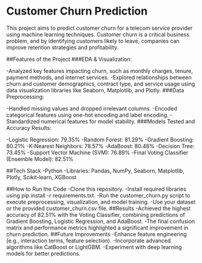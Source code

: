 # Customer Churn Prediction
This project aims to predict customer churn for a telecom service provider using machine learning techniques. Customer churn is a critical business problem, and by identifying customers likely to leave, companies can improve retention strategies and profitability.

##Features of the Project
###EDA & Visualization:

-Analyzed key features impacting churn, such as monthly charges, tenure, payment methods, and internet services.
-Explored relationships between churn and customer demographics, contract type, and service usage using data visualization libraries like Seaborn, Matplotlib, and Plotly.
###Data Preprocessing:

-Handled missing values and dropped irrelevant columns.
-Encoded categorical features using one-hot encoding and label encoding.
-Standardized numerical features for model stability.
###Models Tested and Accuracy Results:

-Logistic Regression: 79.35%
-Random Forest: 81.29%
-Gradient Boosting: 80.21%
-K-Nearest Neighbors: 78.57%
-AdaBoost: 80.48%
-Decision Tree: 73.45%
-Support Vector Machine (SVM): 76.89%
-Final Voting Classifier (Ensemble Model): 82.51%

##Tech Stack
-Python
-Libraries: Pandas, NumPy, Seaborn, Matplotlib, Plotly, Scikit-learn, XGBoost

##How to Run the Code
-Clone this repository.
-Install required libraries using pip install -r requirements.txt.
-Run the customer_churn.py script to execute preprocessing, visualization, and model training.
-Use your dataset or the provided customer_churn.csv file.
##Results
-Achieved the highest accuracy of 82.51% with the Voting Classifier, combining predictions of Gradient Boosting, Logistic Regression, and AdaBoost.
-The final confusion matrix and performance metrics highlighted a significant improvement in churn prediction.
##Future Improvements
-Enhance feature engineering (e.g., interaction terms, feature selection).
-Incorporate advanced algorithms like CatBoost or LightGBM.
-Experiment with deep learning models for better predictions.
